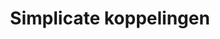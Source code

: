 ---
title: Simplicate koppelingen
key: simplicate
image: /images/@stock/Logos/simplicate-koppelingen.png
link_to: /koppelingen/simplicate
klass: crm
layout: koppelingen
referral-url: 

excerpt: Met onze Simplicate koppelingen is je administratie altijd op orde. Probeer nu! Bespaar veel tijd met onze Simplicate boekhoudkoppelingen.
---